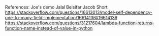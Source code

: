 References:
Joe's demo
Jalal Belsifar
Jacob Short
https://stackoverflow.com/questions/16613013/model-self-dependency-one-to-many-field-implementation/16614136#16614136
https://stackoverflow.com/questions/31217604/lambda-function-returns-function-name-instead-of-value-in-python